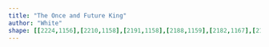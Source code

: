 ```yaml
---
title: "The Once and Future King"
author: "White"
shape: [[2224,1156],[2210,1158],[2191,1158],[2188,1159],[2182,1167],[2182,1177],[2184,1185],[2183,1205],[2185,1217],[2187,1305],[2191,1336],[2193,1342],[2198,1348],[2193,1353],[2191,1369],[2194,1411],[2198,1436],[2199,1465],[2200,1475],[2202,1479],[2208,1483],[2225,1481],[2248,1481],[2251,1480],[2254,1475],[2251,1406],[2247,1385],[2248,1360],[2240,1226],[2239,1172],[2236,1159],[2232,1157],[2225,1157]]
---
```

